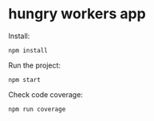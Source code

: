# hungry workers app

Install:

```
npm install
```

Run the project:

```
npm start
```

Check code coverage:

```
npm run coverage
```
